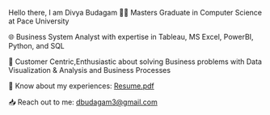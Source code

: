 Hello there, I am Divya Budagam
👨‍🎓 Masters Graduate in Computer Science at Pace University

🌐 Business System Analyst with expertise in Tableau, MS Excel, PowerBI, Python, and SQL

🔖 Customer Centric,Enthusiastic about solving Business problems with Data Visualization & Analysis and Business Processes

📄 Know about my experiences: [Resume.pdf](https://github.com/user-attachments/files/20678421/Resume.pdf)

📥 Reach out to me: dbudagam3@gmail.com
